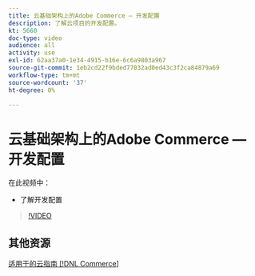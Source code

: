 ```yaml
---
title: 云基础架构上的Adobe Commerce — 开发配置
description: 了解云项目的开发配置。
kt: 5660
doc-type: video
audience: all
activity: use
exl-id: 62aa37a0-1e34-4915-b16e-6c6a9803a967
source-git-commit: 1eb2cd22f9bded77032ad0ed43c3f2ca84879a69
workflow-type: tm+mt
source-wordcount: '37'
ht-degree: 0%

---
```


# 云基础架构上的Adobe Commerce — 开发配置

在此视频中：

- 了解开发配置

>[!VIDEO](https://video.tv.adobe.com/v/35696?quality=12&learn=on)

## 其他资源

[适用于的云指南 [!DNL Commerce]](https://devdocs.magento.com/cloud/bk-cloud.html)
